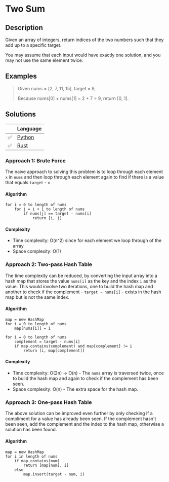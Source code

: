 # Two Sum

## Description

Given an array of integers, return indices of the two numbers such that they add up to a specific target.

You may assume that each input would have exactly one solution, and you may not use the same element twice.

## Examples

> Given nums = [2, 7, 11, 15], target = 9,
>
> Because nums[0] + nums[1] = 2 + 7 = 9,
> return [0, 1].

## Solutions

|     | Language |
| --- | -------- |
|  ✅ | [Python](https://github.com/andrewleverette/leetcode_problems/blob/master/two_sum/python/solution.py)|
|  ✅ | [Rust](https://github.com/andrewleverette/leetcode_problems/blob/master/two_sum/rust/solution/src/lib.rs) |

### Approach 1: Brute Force

The naive approach to solving this problem is to loop through each element `x` in `nums` and then loop through each element again to find if there is a value that equals `target` - `x`

#### Algorithm

```
for i = 0 to length of nums
    for j = i + 1 to length of nums
        if nums[j] == target - nums[i]
            return [i, j]
```

#### Complexity

- Time complexity: O(n^2) since for each element we loop through of the array
- Space complexity: O(1)

### Approach 2: Two-pass Hash Table

The time complexity can be reduced, by converting the input array into a hash map that stores the value `nums[i]` as the key and the index `i` as the value. This would involve two iterations, one to build the hash map and another to check if the complement - `target - nums[i]` - exists in the hash map but is not the same index.

#### Algorithm

```
map = new HashMap
for i = 0 to length of nums
    map[nums[i]] = i

for i = 0 to length of nums
    complement = target - nums[i]
    if map.contains(complement) and map[complement] != i
        return [i, map[complement]]
```

#### Complexity

- Time complexity: O(2n) -> O(n) - The `nums` array is traversed twice, once to build the hash map and again to check if the complement has been seen.
- Space complexity: O(n) - The extra space for the hash map.

### Approach 3: One-pass Hash Table

The above solution can be improved even further by only checking if a compliment for a value has already been seen. If the complement hasn't been seen, add the complement and the index to the hash map, otherwise a solution has been found.

#### Algorithm

```
map = new HashMap
for i in length of nums
    if map.contains(num)
        return [map[num], i]
    else
        map.insert(target - num, i)
```